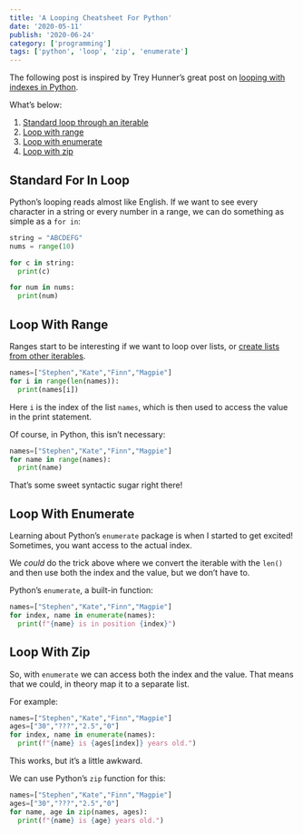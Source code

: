 ```yaml
---
title: 'A Looping Cheatsheet For Python'
date: '2020-05-11'
publish: '2020-06-24'
category: ['programming']
tags: ['python', 'loop', 'zip', 'enumerate']
---
```


The following post is inspired by Trey Hunner’s great post on [looping with indexes in Python](https://treyhunner.com/2016/04/how-to-loop-with-indexes-in-python/).

What’s below:

1. [Standard loop through an iterable](./#standard-for-in-loop)
2. [Loop with range](./#loop-with-range)
3. [Loop with enumerate](./#loop-with-enumerate)
4. [Loop with zip](./#loop-with-zip)

## Standard For In Loop

Python’s looping reads almost like English. If we want to see every character in a string or every number in a range, we can do something as simple as a `for in`:

```python:title=basic_iteration.py
string = "ABCDEFG"
nums = range(10)

for c in string:
  print(c)

for num in nums:
  print(num)
```

## Loop With Range

Ranges start to be interesting if we want to loop over lists, or [create lists from other iterables](python-list-comprehension-and-chunking).

```python:title=iterate_with_range.py
names=["Stephen","Kate","Finn","Magpie"]
for i in range(len(names)):
  print(names[i])
```

Here `i` is the index of the list `names`, which is then used to access the value in the print statement.

Of course, in Python, this isn’t necessary:

```python:title=iterate_with_range_standard.py
names=["Stephen","Kate","Finn","Magpie"]
for name in range(names):
  print(name)
```

That’s some sweet syntactic sugar right there!

## Loop With Enumerate

Learning about Python’s `enumerate` package is when I started to get excited! Sometimes, you want access to the actual index.

We _could_ do the trick above where we convert the iterable with the `len()` and then use both the index and the value, but we don’t have to.

Python’s `enumerate`, a built-in function:

```python:title=enumerate.py
names=["Stephen","Kate","Finn","Magpie"]
for index, name in enumerate(names):
  print(f"{name} is in position {index}")
```

## Loop With Zip

So, with `enumerate` we can access both the index and the value. That means that we could, in theory map it to a separate list.

For example:

```python:title=enumerate_multiple_lists.py
names=["Stephen","Kate","Finn","Magpie"]
ages=["30","???","2.5","0"]
for index, name in enumerate(names):
  print(f"{name} is {ages[index]} years old.")
```

This works, but it’s a little awkward.

We can use Python’s `zip` function for this:

```python:title=zip_to_the_rescue.py
names=["Stephen","Kate","Finn","Magpie"]
ages=["30","???","2.5","0"]
for name, age in zip(names, ages):
  print(f"{name} is {age} years old.")
```
